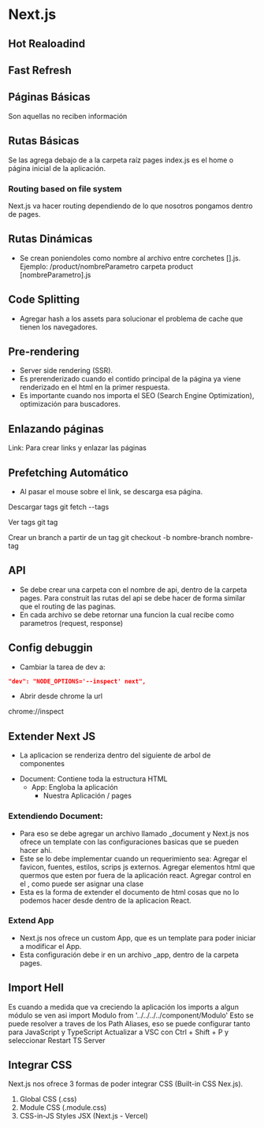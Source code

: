 # Next.js

## Hot Realoadind

## Fast Refresh

## Páginas Básicas

Son aquellas no reciben información

## Rutas Básicas

Se las agrega debajo de a la carpeta raíz pages
index.js es el home o página inicial de la aplicación.

### Routing based on file system

Next.js va hacer routing dependiendo de lo que nosotros pongamos dentro de pages.

## Rutas Dinámicas

- Se crean poniendoles como nombre al archivo entre corchetes [].js.
  Ejemplo:
  /product/nombreParametro
  carpeta product
  [nombreParametro].js

## Code Splitting

- Agregar hash a los assets para solucionar el problema de cache que tienen los navegadores.

## Pre-rendering

- Server side rendering (SSR).
- Es prerenderizado cuando el contido principal de la página ya viene renderizado en el html en la primer respuesta.
- Es importante cuando nos importa el SEO (Search Engine Optimization), optimización para buscadores.

## Enlazando páginas

Link: Para crear links y enlazar las páginas

## Prefetching Automático

- Al pasar el mouse sobre el link, se descarga esa página.

Descargar tags
git fetch --tags

Ver tags
git tag

Crear un branch a partir de un tag
git checkout -b nombre-branch nombre-tag

## API

- Se debe crear una carpeta con el nombre de api, dentro de la carpeta pages. Para construit las rutas del api se debe hacer de forma similar que el routing de las paginas.
- En cada archivo se debe retornar una funcion la cual recibe como parametros (request, response)

## Config debuggin

- Cambiar la tarea de dev a:

```json
"dev": "NODE_OPTIONS='--inspect' next",
```

- Abrir desde chrome la url

chrome://inspect

## Extender Next JS

- La aplicacion se renderiza dentro del siguiente de arbol de componentes

* Document: Contiene toda la estructura HTML
  - App: Engloba la aplicación
    - Nuestra Aplicación / pages

### Extendiendo Document:

- Para eso se debe agregar un archivo llamado \_document y Next.js nos ofrece
  un template con las configuraciones basicas que se pueden hacer ahi.
- Este se lo debe implementar cuando un requerimiento sea: Agregar el favicon, fuentes, estilos, scrips js externos. Agregar elementos html que quermos que esten por fuera de la aplicación react. Agregar control en el <body>, como puede ser asignar una clase
- Esta es la forma de extender el documento de html cosas que no lo podemos hacer desde dentro de la aplicacion React.

### Extend App

- Next.js nos ofrece un custom App, que es un template para poder iniciar a modificar el App.
- Esta configuración debe ir en un archivo \_app, dentro de la carpeta pages.

## Import Hell

Es cuando a medida que va creciendo la aplicación los imports a algun módulo se ven asi
import Modulo from '../../../../component/Modulo'
Esto se puede resolver a traves de los Path Aliases, eso se puede configurar tanto para JavaScript y TypeScript
Actualizar a VSC con Ctrl + Shift + P y seleccionar Restart TS Server

## Integrar CSS

Next.js nos ofrece 3 formas de poder integrar CSS (Built-in CSS Nex.js).

1. Global CSS (.css)
2. Module CSS (.module.css)
3. CSS-in-JS Styles JSX (Next.js - Vercel)

